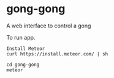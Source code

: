 # gong-gong
A web interface to control a gong

To run app.
```
Install Meteor
curl https://install.meteor.com/ | sh

cd gong-gong
meteor
```
